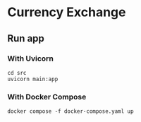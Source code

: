 # Currency Exchange

## Run app

### With Uvicorn
```
cd src
uvicorn main:app
```

### With Docker Compose
```
docker compose -f docker-compose.yaml up
```
